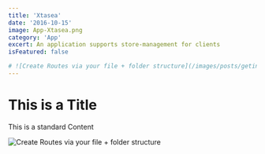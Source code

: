 ```yaml
---
title: 'Xtasea'
date: '2016-10-15'
image: App-Xtasea.png
category: 'App'
excert: An application supports store-management for clients
isFeatured: false

# ![Create Routes via your file + folder structure](/images/posts/geting-started/getting-started-nextjs.png)
---
```

# This is a Title
This is a standard Content

![Create Routes via your file + folder structure](App-Xtasea.png)